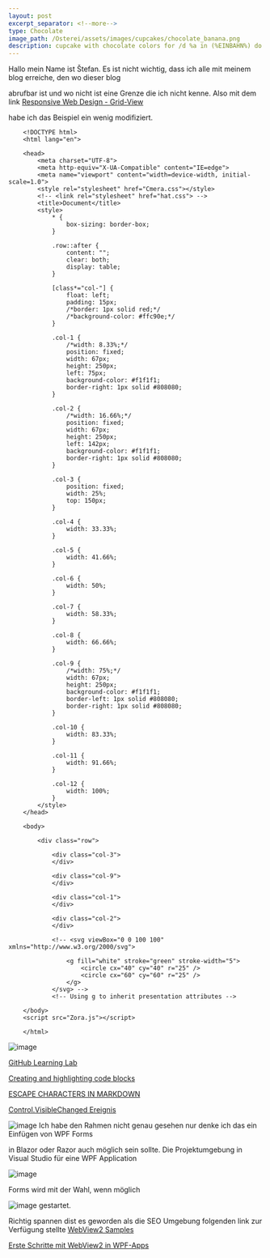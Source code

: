 ```yaml
---
layout: post
excerpt_separator: <!--more-->
type: Chocolate
image_path: /Osterei/assets/images/cupcakes/chocolate_banana.png
description: cupcake with chocolate colors for /d %a in (%EINBAHN%) do dir /b %a
---
```


Hallo mein Name ist Štefan.
Es ist nicht wichtig, dass ich alle mit meinem blog erreiche, den wo dieser blog

abrufbar ist und wo nicht ist eine Grenze die ich nicht kenne.
Also mit dem link [Responsive Web Design - Grid-View](https://www.w3schools.com/css/css_rwd_grid.asp)

habe ich das Beispiel ein wenig modifiziert.

        <!DOCTYPE html>
        <html lang="en">

        <head>
            <meta charset="UTF-8">
            <meta http-equiv="X-UA-Compatible" content="IE=edge">
            <meta name="viewport" content="width=device-width, initial-scale=1.0">
            <style rel="stylesheet" href="Cmera.css"></style>
            <!-- <link rel="stylesheet" href="hat.css"> -->
            <title>Document</title>
            <style>
                * {
                    box-sizing: border-box;
                }

                .row::after {
                    content: "";
                    clear: both;
                    display: table;
                }

                [class*="col-"] {
                    float: left;
                    padding: 15px;
                    /*border: 1px solid red;*/
                    /*background-color: #ffc90e;*/
                }

                .col-1 {
                    /*width: 8.33%;*/
                    position: fixed;
                    width: 67px;
                    height: 250px;
                    left: 75px;
                    background-color: #f1f1f1;
                    border-right: 1px solid #808080;
                }

                .col-2 {
                    /*width: 16.66%;*/
                    position: fixed;
                    width: 67px;
                    height: 250px;
                    left: 142px;
                    background-color: #f1f1f1;
                    border-right: 1px solid #808080;
                }

                .col-3 {
                    position: fixed;
                    width: 25%;
                    top: 150px;
                }

                .col-4 {
                    width: 33.33%;
                }

                .col-5 {
                    width: 41.66%;
                }

                .col-6 {
                    width: 50%;
                }

                .col-7 {
                    width: 58.33%;
                }

                .col-8 {
                    width: 66.66%;
                }

                .col-9 {
                    /*width: 75%;*/
                    width: 67px;
                    height: 250px;
                    background-color: #f1f1f1;
                    border-left: 1px solid #808080;
                    border-right: 1px solid #808080;
                }

                .col-10 {
                    width: 83.33%;
                }

                .col-11 {
                    width: 91.66%;
                }

                .col-12 {
                    width: 100%;
                }
            </style>
        </head>

        <body>

            <div class="row">

                <div class="col-3">
                </div>

                <div class="col-9">
                </div>

                <div class="col-1">
                </div>

                <div class="col-2">
                </div>

                <!-- <svg viewBox="0 0 100 100" xmlns="http://www.w3.org/2000/svg">

                    <g fill="white" stroke="green" stroke-width="5">
                        <circle cx="40" cy="40" r="25" />
                        <circle cx="60" cy="60" r="25" />
                    </g>
                </svg> -->
                <!-- Using g to inherit presentation attributes -->

        </body>
        <script src="Zora.js"></script>

        </html>

![image](https://user-images.githubusercontent.com/75255909/224051706-0d71f5da-b604-41ae-bb0e-a51b32aab440.png)

[GitHub Learning Lab](https://github.com/apps/github-learning-lab)

[Creating and highlighting code blocks](https://docs.github.com/en/get-started/writing-on-github/working-with-advanced-formatting/creating-and-highlighting-code-blocks)

[ESCAPE CHARACTERS IN MARKDOWN](https://whatismarkdown.com/how-to-escape-markdown-characters/#:~:text=Markdown%20is%20not%20a%20new%20language%3B%20it%20is,common%20way%20is%20to%20use%20the%20backslash%20character.)

[Control.VisibleChanged Ereignis](https://learn.microsoft.com/de-de/dotnet/api/system.windows.forms.control.visiblechanged?view=windowsdesktop-7.0)

![image](https://user-images.githubusercontent.com/75255909/206918163-f8577fb9-5257-4c45-8262-bfcb81d6801d.png)
Ich habe den Rahmen nicht genau gesehen nur denke ich das ein Einfügen von WPF Forms

in Blazor oder Razor auch möglich sein sollte.
Die Projektumgebung in Visual Studio für eine WPF Application

![image](https://user-images.githubusercontent.com/75255909/206918880-3b661df3-8b2c-436c-9fb0-8c72a2dd8fd2.png)

Forms 
wird mit der Wahl, wenn möglich

![image](https://user-images.githubusercontent.com/75255909/206918442-39c83f62-091f-4abd-a7fb-08bc70d78989.png)
gestartet.

Richtig spannen dist es geworden als die SEO Umgebung folgenden link zur Verfügung stellte
[WebView2 Samples](https://github.com/MicrosoftEdge/WebView2Samples)

[Erste Schritte mit WebView2 in WPF-Apps](https://learn.microsoft.com/de-de/microsoft-edge/webview2/get-started/wpf)

